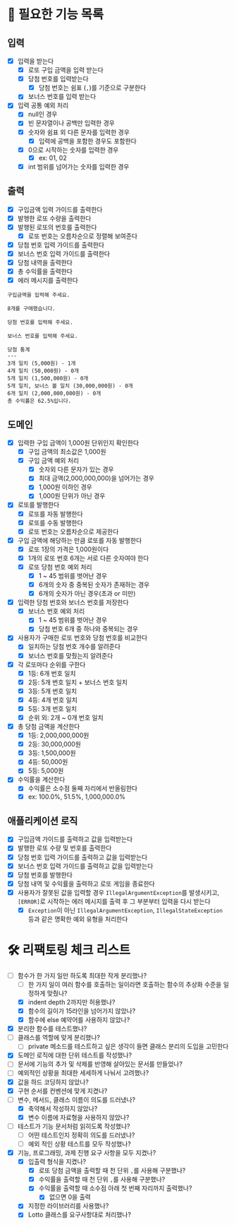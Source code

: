 # 📌 필요한 기능 목록

## 입력
- [x] 입력을 받는다
  - [x] 로또 구입 금액을 입력 받는다
  - [x] 당첨 번호를 입력받는다
    - [x] 당첨 번호는 쉼표 (`,`)를 기준으로 구분한다
  - [x] 보너스 번호를 입력 받는다
- [x] 입력 공통 예외 처리
  - [x] null인 경우
  - [x] 빈 문자열이나 공백만 입력한 경우
  - [x] 숫자와 쉼표 외 다른 문자를 입력한 경우
    - [x] 입력에 공백을 포함한 경우도 포함한다
  - [x] 0으로 시작하는 숫자를 입력한 경우
    - [x] ex: 01, 02
  - [x] int 범위를 넘어가는 숫자를 입력한 경우

## 출력
- [x] 구입금액 입력 가이드를 출력한다
- [x] 발행한 로또 수량을 출력한다 
- [x] 발행된 로또의 번호를 출력한다
  - [x] 로또 번호는 오름차순으로 정렬해 보여준다
- [x] 당첨 번호 입력 가이드를 출력한다
- [x] 보너스 번호 입력 가이드를 출력한다
- [x] 당첨 내역을 출력한다
- [x] 총 수익률을 출력한다
- [x] 에러 메시지를 출력한다

```text
구입금액을 입력해 주세요.

8개를 구매했습니다.

당첨 번호를 입력해 주세요.

보너스 번호를 입력해 주세요.

당첨 통계
---
3개 일치 (5,000원) - 1개
4개 일치 (50,000원) - 0개
5개 일치 (1,500,000원) - 0개
5개 일치, 보너스 볼 일치 (30,000,000원) - 0개
6개 일치 (2,000,000,000원) - 0개
총 수익률은 62.5%입니다.
```

## 도메인
- [x] 입력한 구입 금액이 1,000원 단위인지 확인한다
  - [x] 구입 금액의 최소값은 1,000원
  - [x] 구입 금액 예외 처리
    - [x] 숫자외 다른 문자가 있는 경우 
    - [x] 최대 금액(2,000,000,000)을 넘어가는 경우
    - [x] 1,000원 이하인 경우
    - [x] 1,000원 단위가 아닌 경우
- [x] 로또를 발행한다
  - [x] 로또를 자동 발행한다
  - [x] 로또를 수동 발행한다
  - [x] 로또 번호는 오름차순으로 제공한다
- [x] 구입 금액에 해당하는 만큼 로또를 자동 발행한다
  - [x] 로또 1장의 가격은 1,000원이다
  - [x] 1개의 로또 번호 6개는 서로 다른 숫자여야 한다
  - [x] 로또 당첨 번호 예외 처리
    - [x] 1 ~ 45 범위를 벗어난 경우
    - [x] 6개의 숫자 중 중복된 숫자가 존재하는 경우
    - [x] 6개의 숫자가 아닌 경우(초과 or 미만)
- [x] 입력한 당첨 번호와 보너스 번호를 저장한다
  - [x] 보너스 번호 예외 처리
    - [x] 1 ~ 45 범위를 벗어난 경우
    - [x] 당첨 번호 6개 중 하나와 중복되는 경우
- [x] 사용자가 구매한 로또 번호와 당첨 번호를 비교한다
  - [x] 일치하는 당첨 번호 개수를 알려준다
  - [x] 보너스 번호를 맞췄는지 알려준다
- [x] 각 로또마다 순위를 구한다
  - [x] 1등: 6개 번호 일치
  - [x] 2등: 5개 번호 일치 + 보너스 번호 일치
  - [x] 3등: 5개 번호 일치
  - [x] 4등: 4개 번호 일치
  - [x] 5등: 3개 번호 일치
  - [x] 순위 외: 2개 ~ 0개 번호 일치
- [x] 총 당첨 금액을 계산한다
  - [x] 1등: 2,000,000,000원
  - [x] 2등: 30,000,000원
  - [x] 3등: 1,500,000원
  - [x] 4등: 50,000원
  - [x] 5등: 5,000원
- [x] 수익률을 계산한다
  - [x] 수익률은 소수점 둘째 자리에서 반올림한다
  - [x] ex: 100.0%, 51.5%, 1,000,000.0%

## 애플리케이션 로직
- [x] 구입금액 가이드를 출력하고 값을 입력받는다
- [x] 발행한 로또 수량 및 번호를 출력한다
- [x] 당첨 번호 입력 가이드를 출력하고 값을 입력받는다
- [x] 보너스 번호 입력 가이드를 출력하고 값을 입력받는다
- [x] 당첨 번호를 발행한다
- [x] 당첨 내역 및 수익률을 출력하고 로또 게임을 종료한다
- [x] 사용자가 잘못된 값을 입력할 경우 `IllegalArgumentException`를 발생시키고, `[ERROR]`로 시작하는 에러 메시지를 출력 후 그 부분부터 입력을 다시 받는다
  - [x] `Exception`이 아닌 `IllegalArgumentException`, `IllegalStateException` 등과 같은 명확한 예외 유형을 처리한다

# 🛠 리팩토링 체크 리스트
- [ ] 함수가 한 가지 일만 하도록 최대한 작게 분리했나?
  - [ ] 한 가지 일이 여러 함수를 호출하는 일이라면 호출하는 함수의 추상화 수준을 일정하게 맞췄나?
  - [x] indent depth 2까지만 허용했나?
  - [x] 함수의 길이가 15라인을 넘어가지 않았나?
  - [x] 함수에 else 예약어를 사용하지 않았나?
- [x] 분리한 함수를 테스트했나?
- [ ] 클래스를 역할에 맞게 분리했나?
  - [ ] private 메소드를 테스트하고 싶은 생각이 들면 클래스 분리의 도입을 고민한다
- [x] 도메인 로직에 대한 단위 테스트를 작성했나?
- [ ] 문서에 기능의 추가 및 삭제를 반영해 살아있는 문서를 만들었나?
- [ ] 예외적인 상황을 최대한 세세하게 나눠서 고려했나?
- [x] 값을 하드 코딩하지 않았나?
- [x] 구현 순서를 컨벤션에 맞게 지켰나?
- [ ] 변수, 메서드, 클래스 이름이 의도를 드러냈나?
  - [x] 축약해서 작성하지 않았나?
  - [x] 변수 이름에 자료형을 사용하지 않았나?
- [ ] 테스트가 기능 문서처럼 읽히도록 작성했나?
  - [ ] 어떤 테스트인지 정확히 의도를 드러냈나?
  - [ ] 예외 적인 상황 테스트를 모두 작성했나?
- [x] 기능, 프로그래밍, 과제 진행 요구 사항을 모두 지켰나?
  - [x] 입출력 형식을 지켰나?
    - [x] 로또 당첨 금액을 출력할 때 천 단위 `,`를 사용해 구분했나?
    - [x] 수익률을 출력할 때 천 단위 `,`를 사용해 구분했나?
    - [x] 수익률을 출력할 때 소수점 아래 첫 번째 자리까지 출력했나?
      - [x] 없으면 0을 출력
  - [x] 지정한 라이브러리를 사용했나?
  - [x] Lotto 클래스를 요구사항대로 처리했나?
